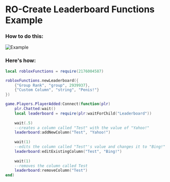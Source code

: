 # RO-Create Leaderboard Functions Example

### How to do this:
![Example](https://media.giphy.com/media/jym9EJ8xnC07A6nkzP/giphy.gif)

### Here's how:
```lua
local robloxFunctions = require(2176004587)

robloxFunctions.newLeaderboard({
	{"Group Rank", "group", 2939937},
	{"Custom Column", "string", "Penis!"}
})

game.Players.PlayerAdded:Connect(function(plr)
	plr.Chatted:wait()
	local leaderboard = require(plr:waitForChild("Leaderboard"))
	
	wait(.5)
	--creates a column called "Test" with the value of "Yahoo!"
	leaderboard:addNewColumn("Test", "Yahoo!")
	
	wait(1)
	--edits the column called "Test"'s value and changes it to "Bing!"
	leaderboard:editExistingColumn("Test", "Bing!")
	
	wait(1)
	--removes the column called Test
	leaderboard:removeColumn("Test")
end)
```

